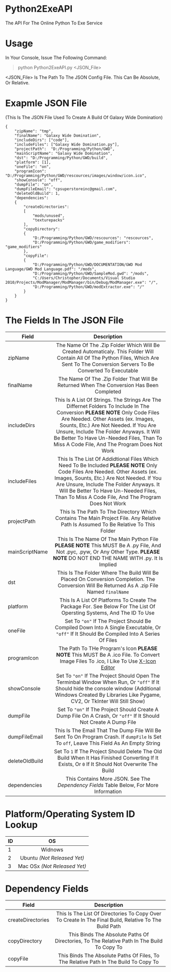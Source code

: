 # Python2ExeAPI
The API For The Online Python To Exe Service

# Usage
In Your Console, Issue The Following Command:
> python Python2ExeAPI.py <JSON_File>
  
<JSON_File> Is The Path To The JSON Config File. This Can Be Absolute, Or Relative.

# Exapmle JSON File 
(This Is The JSON File Used To Create A Build Of Galaxy Wide Domination)
```
{
	"zipName": "tmp",
	"finalName": "Galaxy Wide Domination",
	"includeDirs": ["code"],
	"includeFiles": ["Galaxy Wide Domination.py"],
	"projectPath":  "D:/Programming/Python/GWD",
	"mainScriptName": "Galaxy Wide Domination",
	"dst": "D:/Programming/Python/GWD/build",
	"platform": [1],
	"oneFile": "on",
	"programIcon": "D:/Programming/Python/GWD/rescources/images/window/icon.ico",
	"showConsole": "off",
	"dumpFile": "on",
	"dumpFileEmail": "cpsuperstoreinc@gmail.com",
	"deleteOldBuild": 1,
	"dependencies":	
	{
		"createDirectories": 
		[
			"mods/unused", 
			"texturepacks"
		],
		"copyDirectory": 
		{
			"D:/Programming/Python/GWD/rescources": "rescources",
			"D:/Programming/Python/GWD/game_modifiers": "game_modifiers"
		},
		"copyFile":
		{
			"D:/Programming/Python/GWD/DOCUMENTATION/GWD Mod Language/GWD Mod Language.pdf": "/mods",
			"D:/Programming/Python/GWD/SampleMod.gwd": "/mods",
			"C:/Users/Christopher/Documents/Visual Studio 2010/Projects/ModManager/ModManager/bin/Debug/ModManager.exe": "/",
			"D:/Programming/Python/GWD/modExtractor.exe": "/"
		}
	}
}
```
# The Fields In The JSON File
| Field        | Description           |
| ------------- |:-------------:|
| zipName      | The Name Of The .Zip Folder Which Will Be Created Automaticaly. This Folder Will Contain All Of The Python Files, Which Are Sent To The Conversion Servers To Be Converted To Executable|
| finalName | The Name Of The .Zip Folder That Will Be Returned When The Conversion Has Been Completed |
| includeDirs | This Is A List Of Strings. The Strings Are The Differnet Folders To Include In The Conversion **PLEASE NOTE** Only Code Files Are Needed. Other Assets (ex. Images, Sounts, Etc.) Are Not Needed. If You Are Unsure, Include The Folder Anyways. It Will Be Better To Have Un-Needed Files, Than To Miss A Code File, And The Program Does Not Work |
| includeFiles | This Is The List Of Addidtional Files Which Need To Be Included **PLEASE NOTE** Only Code Files Are Needed. Other Assets (ex. Images, Sounts, Etc.) Are Not Needed. If You Are Unsure, Include The Folder Anyways. It Will Be Better To Have Un-Needed Files, Than To Miss A Code File, And The Program Does Not Work |
| projectPath | This Is The Path To The Directory Which Contains The Main Project File. Any Relative Path Is Assumed To Be Relative To This Folder |
| mainScriptName | This Is The Name Of The Main Python File **PLEASE NOTE** This MUST Be A .py File, And Not .pyc, .pyw, Or Any Other Type. **PLEASE NOTE** DO NOT END THE NAME WITH .py. It Is Implied |
| dst | This Is The Folder Where The Build Will Be Placed On Conversion Completion. The Conversion Will Be Returned As A .zip File Named `finalName` |
| platform | This Is A List Of Platforms To Create The Package For. See Below For The List Of Opersting Systems, And The ID To Use |
| oneFile | Set To `"on"` If The Project Should Be Compiled Down Into A Single Executable, Or `"off"` If It Should Be Compiled Into A Series Of Files |
| programIcon | The Path To THe Program's Icon **PLEASE NOTE** This MUST Be A .ico File. To Convert Image Files To .ico, I Like To Use [X-Icon Editor](http://www.xiconeditor.com/) |
| showConsole | Set To `"on"` If The Project Should Open The Terminbal Window When Run, Or `"off"` If It Should hide the console window (Additional Windows Created By Libraries Like Pygame, CV2, Or TkInter Will Still Show) |
| dumpFile | Set To `"on"` If The Project Should Create A Dump File On A Crash, Or `"off"` If It Should Not Create A Dump File |
| dumpFileEmail | This Is The Email That The Dump File Will Be Sent To On Program Crash. If `dumpFile` Is Set To `off`, Leave This Field As An Empty String |
| deleteOldBuild | Set To `1` If The Project Should Delete The Old Build When It Has Finished Converting If It Exists, Or `0` If It Should Not Overwrite The Build |
| dependencies | This Contains More JSON. See The *Dependency Fields* Table Below, For More Information |

# Platform/Operating System ID Lookup
| ID        | OS           |
| ------------- |:-------------:|
| 1 | Widnows |
| 2 | Ubuntu *(Not Released Yet)* |
| 3 | Mac OSx *(Not Released Yet)* |

# Dependency Fields
| Field        | Description           |
| ------------- |:-------------:|
| createDirectories | This Is The List Of Directories To Copy Over To Create In The Final Build, Relative To The Build Path |
| copyDirectory | This Binds The Absolute Paths Of Directories, To The Relative Path In The Build To Copy To |
| copyFile | This Binds The Absolute Paths Of Files, To The Relative Path In The Build To Copy To |
